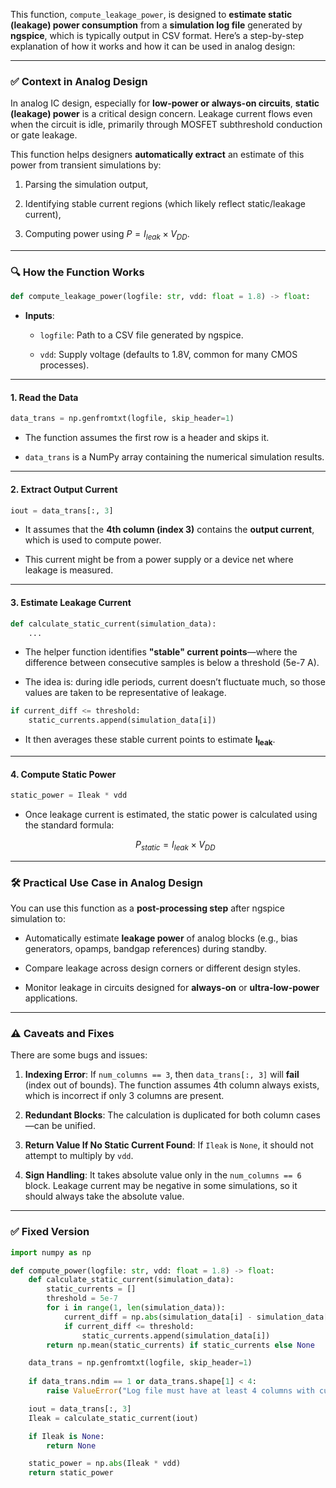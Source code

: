This function, `compute_leakage_power`, is designed to **estimate static (leakage) power consumption** from a **simulation log file** generated by **ngspice**, which is typically output in CSV format. Here’s a step-by-step explanation of how it works and how it can be used in analog design:

---

### ✅ **Context in Analog Design**

In analog IC design, especially for **low-power or always-on circuits**, **static (leakage) power** is a critical design concern. Leakage current flows even when the circuit is idle, primarily through MOSFET subthreshold conduction or gate leakage.

This function helps designers **automatically extract** an estimate of this power from transient simulations by:

1.  Parsing the simulation output,
    
2.  Identifying stable current regions (which likely reflect static/leakage current),
    
3.  Computing power using $P = I_{leak} \times V_{DD}$.
    

---

### 🔍 **How the Function Works**

```python
def compute_leakage_power(logfile: str, vdd: float = 1.8) -> float:
```

-   **Inputs**:
    
    -   `logfile`: Path to a CSV file generated by ngspice.
        
    -   `vdd`: Supply voltage (defaults to 1.8V, common for many CMOS processes).
        

---

#### 1\. **Read the Data**

```python
data_trans = np.genfromtxt(logfile, skip_header=1)
```

-   The function assumes the first row is a header and skips it.
    
-   `data_trans` is a NumPy array containing the numerical simulation results.
    

---

#### 2\. **Extract Output Current**

```python
iout = data_trans[:, 3]
```

-   It assumes that the **4th column (index 3)** contains the **output current**, which is used to compute power.
    
-   This current might be from a power supply or a device net where leakage is measured.
    

---

#### 3\. **Estimate Leakage Current**

```python
def calculate_static_current(simulation_data):
    ...
```

-   The helper function identifies **"stable" current points**—where the difference between consecutive samples is below a threshold (5e-7 A).
    
-   The idea is: during idle periods, current doesn’t fluctuate much, so those values are taken to be representative of leakage.
    

```python
if current_diff <= threshold:
    static_currents.append(simulation_data[i])
```

-   It then averages these stable current points to estimate **I<sub>leak</sub>**.
    

---

#### 4\. **Compute Static Power**

```python
static_power = Ileak * vdd
```

-   Once leakage current is estimated, the static power is calculated using the standard formula:
    
    $$
    P_{static} = I_{leak} \times V_{DD}
    $$
    

---

### 🛠️ **Practical Use Case in Analog Design**

You can use this function as a **post-processing step** after ngspice simulation to:

-   Automatically estimate **leakage power** of analog blocks (e.g., bias generators, opamps, bandgap references) during standby.
    
-   Compare leakage across design corners or different design styles.
    
-   Monitor leakage in circuits designed for **always-on** or **ultra-low-power** applications.
    

---

### ⚠️ **Caveats and Fixes**

There are some bugs and issues:

1.  **Indexing Error**: If `num_columns == 3`, then `data_trans[:, 3]` will **fail** (index out of bounds). The function assumes 4th column always exists, which is incorrect if only 3 columns are present.
    
2.  **Redundant Blocks**: The calculation is duplicated for both column cases—can be unified.
    
3.  **Return Value If No Static Current Found**: If `Ileak` is `None`, it should not attempt to multiply by `vdd`.
    
4.  **Sign Handling**: It takes absolute value only in the `num_columns == 6` block. Leakage current may be negative in some simulations, so it should always take the absolute value.
    

---

### ✅ Fixed Version

```python
import numpy as np

def compute_power(logfile: str, vdd: float = 1.8) -> float:
    def calculate_static_current(simulation_data):
        static_currents = []
        threshold = 5e-7
        for i in range(1, len(simulation_data)):
            current_diff = np.abs(simulation_data[i] - simulation_data[i - 1])
            if current_diff <= threshold:
                static_currents.append(simulation_data[i])
        return np.mean(static_currents) if static_currents else None

    data_trans = np.genfromtxt(logfile, skip_header=1)
    
    if data_trans.ndim == 1 or data_trans.shape[1] < 4:
        raise ValueError("Log file must have at least 4 columns with current in the 4th column.")

    iout = data_trans[:, 3]
    Ileak = calculate_static_current(iout)

    if Ileak is None:
        return None

    static_power = np.abs(Ileak * vdd)
    return static_power
```


